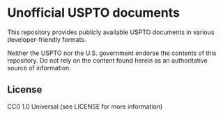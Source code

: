 # Unofficial USPTO documents

This repository provides publicly available USPTO documents in various
developer-friendly formats.

Neither the USPTO nor the U.S. government endorse the contents of this repository. Do not rely on the content found herein as an authoritative source of information.

## License

CC0 1.0 Universal (see LICENSE for more information)
